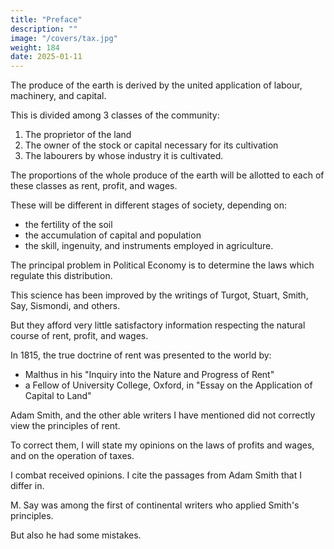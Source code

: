 ```yaml
---
title: "Preface"
description: ""
image: "/covers/tax.jpg"
weight: 184
date: 2025-01-11
---
```



<!-- 1817.
J. McCreery. Printer,
Black Horse Court, London. -->


The produce of the earth is derived by the united application of labour, machinery, and capital.

This is divided among 3 classes of the community:

1. The proprietor of the land
2. The owner of the stock or capital necessary for its cultivation
3. The labourers by whose industry it is cultivated.



The proportions of the whole produce of the earth will be allotted to each of these classes as rent, profit, and wages. 

These will be different in different stages of society, depending on:
- the fertility of the soil
- the accumulation of capital and population
- the skill, ingenuity, and instruments employed in agriculture.


The principal problem in Political Economy is to determine the laws which regulate this distribution.

This science has been improved by the writings of Turgot, Stuart, Smith, Say, Sismondi, and others.

But they afford very little satisfactory information respecting the natural course of rent, profit, and wages.



In 1815, the true doctrine of rent was presented to the world by:
- Malthus in his "Inquiry into the Nature and Progress of Rent"
- a Fellow of University College, Oxford, in "Essay on the Application of Capital to Land" 

<!-- without a knowledge of which it is impossible to understand the effect of the progress of wealth on profits and wages, or to trace satisfactorily the influence of taxation on different classes of the community, particularly when the commodities taxed are the productions immediately derived from the surface of the earth. -->

Adam Smith, and the other able writers I have mentioned did not correctly view the principles of rent.

<!-- - , have, it appears to me, overlooked many important truths, which can only be discovered after the subject of rent is thoroughly understood. -->

To correct them, I will state my opinions on the laws of profits and wages, and on the operation of taxes.

<!-- supply this deficiency, abilities are required of a far superior cast to any possessed by the writer of the following pages; yet after having given to this subject his best consideration—after the aid which he has derived from the works of the above-mentioned eminent writers—and after the valuable experience which a few late years, abounding in facts, have yielded to the present generation—it will not, he trusts, be deemed presumptuous in him to state his  -->

<!-- If the principles which he deems correct should be found to be so, it will be for others more able than himself to trace them to all their important consequences. -->

I combat received opinions. I cite the passages from Adam Smith that I differ in. 

<!--  from which he sees reason to differ;

but he hopes it will not on that account be suspected that he does not, in common with all those who acknowledge the importance of the science of Political Economy, participate in the admiration which the profound vi work of this celebrated author so justly excites. -->

<!-- The same remark may be applied to the excellent works of  -->

M. Say was among the first of continental writers who applied Smith's principles.

But also he had some mistakes. 

<!--  , and who has done more than all other continental writers taken together, to recommend the principles of that enlightened and beneficial system to the nations of Europe; 

but who has succeeded in placing the science in a more logical, and more instructive order; and has enriched it by several discussions, original, accurate, and profound.1 The respect, however, which the author entertains for the writings of this gentleman, has not prevented him from commenting with that freedom which he thinks the interests of science require, on such passages of the "Economie Politique," as appeared at variance with his own ideas. -->



<!-- CHAP.	 	Page
I.	On Value	1
II.	On Rent	49
III.	On the Rent of Mines	77
IV.	On Natural and Market Price	82
V.	On Wages	90
V*.	On Profits	116
VI.	On Foreign Trade	146
VII.	On Taxes	186
VIII.	Taxes on Raw Produce	194
VIII*.	Taxes on Rent	221
IX.	Tithes	225
X.	Land-Tax	232
XI.	Taxes on Gold	247
XII.	Taxes on Houses	262
XIII.	Taxes on Profits	269
XIV.	Taxes on Wages	285
XV.	Taxes on other Commodities than Raw Produce	330
XVI.	Poor Rates	354
XVII.	On Sudden Changes in the Channels of Trade	363
XVIII.	Value and Riches, their Distinctive Properties	377
viiiXIX.	Effects of Accumulation on Profits and Interest	398
XX.	Bounties on Exportation, and Prohibitions of Importation	417
XXI.	On Bounties on Production	449
XXII.	Doctrine of Adam Smith concerning the Rent of Land	458
XXIII.	On Colonial Trade	476
XXIV.	On Gross and Net Revenue	491
XXV.	On Currency and Banks	499
XXVI.	On the comparative Value of Gold, Corn, and Labour, in Rich and in Poor Countries	527
XXVII.	Taxes paid by the Producer	538
XXVIII.	On the Influence of Demand and Supply on Prices	542
XXIX.	Mr. Malthus's Opinions on Rent	549 -->


